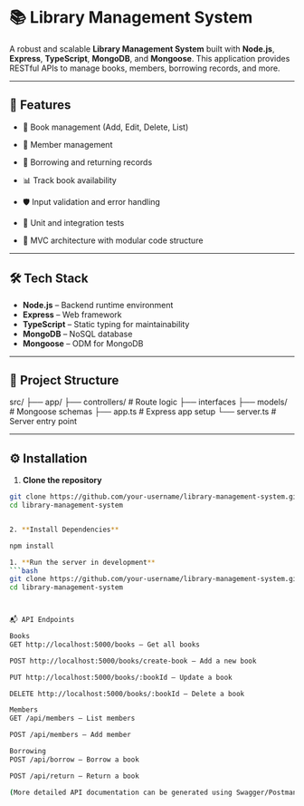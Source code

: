 # 📚 Library Management System

A robust and scalable **Library Management System** built with **Node.js**, **Express**, **TypeScript**, **MongoDB**, and **Mongoose**. This application provides RESTful APIs to manage books, members, borrowing records, and more.

---

## 🚀 Features

- 📘 Book management (Add, Edit, Delete, List)
- 👤 Member management
- 📅 Borrowing and returning records
- 📊 Track book availability
- 🛡️ Input validation and error handling

- 🧪 Unit and integration tests
- 📂 MVC architecture with modular code structure

---

## 🛠️ Tech Stack

- **Node.js** – Backend runtime environment
- **Express** – Web framework
- **TypeScript** – Static typing for maintainability
- **MongoDB** – NoSQL database
- **Mongoose** – ODM for MongoDB


---

## 📁 Project Structure
src/
├── app/
├── controllers/ # Route logic
├── interfaces
├── models/ # Mongoose schemas
├── app.ts # Express app setup
└── server.ts # Server entry point


---

## ⚙️ Installation

1. **Clone the repository**
```bash
git clone https://github.com/your-username/library-management-system.git
cd library-management-system


2. **Install Dependencies**

npm install

1. **Run the server in development**
```bash
git clone https://github.com/your-username/library-management-system.git
cd library-management-system



📬 API Endpoints

Books
GET http://localhost:5000/books – Get all books

POST http://localhost:5000/books/create-book – Add a new book

PUT http://localhost:5000/books/:bookId – Update a book

DELETE http://localhost:5000/books/:bookId – Delete a book

Members
GET /api/members – List members

POST /api/members – Add member

Borrowing
POST /api/borrow – Borrow a book

POST /api/return – Return a book

(More detailed API documentation can be generated using Swagger/Postman collection)

